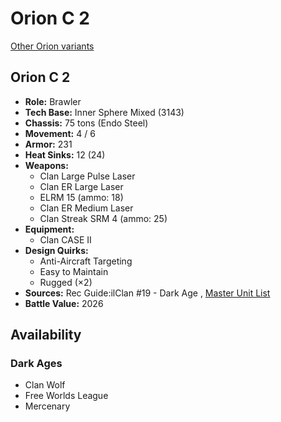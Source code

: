 # Orion C 2 

[Other Orion variants](../orion.md) 

## Orion C 2 

- **Role:** Brawler 
- **Tech Base:** Inner Sphere Mixed (3143) 
- **Chassis:** 75 tons (Endo Steel) 
- **Movement:** 4 / 6 
- **Armor:** 231 
- **Heat Sinks:** 12 (24) 
- **Weapons:** 
  - Clan Large Pulse Laser 
  - Clan ER Large Laser 
  - ELRM 15 (ammo: 18) 
  - Clan ER Medium Laser 
  - Clan Streak SRM 4 (ammo: 25) 
- **Equipment:** 
  - Clan CASE II 
- **Design Quirks:** 
  - Anti-Aircraft Targeting 
  - Easy to Maintain 
  - Rugged (×2) 
- **Sources:** Rec Guide:ilClan #19 - Dark Age , [Master Unit List](http://masterunitlist.info/Unit/Details/8317/orion-c-2) 
- **Battle Value:** 2026 

## Availability 

### Dark Ages 

- Clan Wolf 
- Free Worlds League 
- Mercenary 

